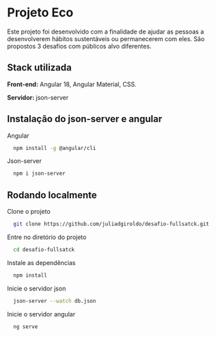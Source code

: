 # Projeto Eco

Este projeto foi desenvolvido com a finalidade de ajudar as pessoas a desenvolverem hábitos sustentáveis ou permanecerem com eles. São propostos 3 desafios com públicos alvo diferentes. 

## Stack utilizada

**Front-end:** Angular 18, Angular Material, CSS.

**Servidor:** json-server


## Instalação do json-server e angular 

Angular 

```bash
  npm install -g @angular/cli
```

Json-server

```bash
  npm i json-server
```

## Rodando localmente

Clone o projeto

```bash
  git clone https://github.com/juliadgiroldo/desafio-fullsatck.git
```

Entre no diretório do projeto

```bash
  cd desafio-fullsatck
```

Instale as dependências

```bash
  npm install
```

Inicie o servidor json

```bash
  json-server --watch db.json
```

Inicie o servidor angular

```bash
  ng serve
```

